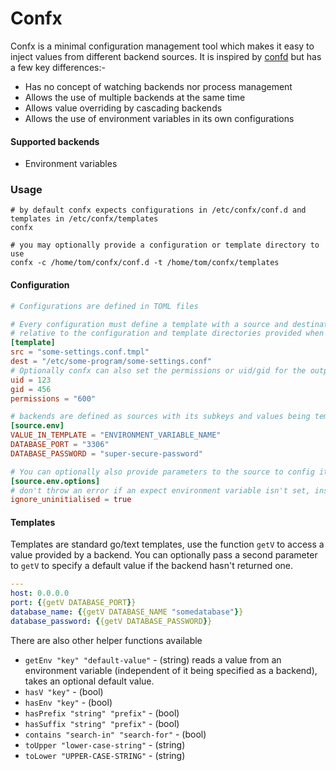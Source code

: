 # Confx

Confx is a minimal configuration management tool which makes it easy to inject values from different backend sources. It is inspired by [confd](https://github.com/kelseyhightower/confd) but has a few key differences:-
 
 * Has no concept of watching backends nor process management
 * Allows the use of multiple backends at the same time
 * Allows value overriding by cascading backends
 * Allows the use of environment variables in its own configurations
 
 #### Supported backends
 * Environment variables
 
 ### Usage
 ```shell
 # by default confx expects configurations in /etc/confx/conf.d and templates in /etc/confx/templates
 confx
 
 # you may optionally provide a configuration or template directory to use
 confx -c /home/tom/confx/conf.d -t /home/tom/confx/templates
```
 
 #### Configuration
 ```toml
 # Configurations are defined in TOML files
 
 # Every configuration must define a template with a source and destination
 # relative to the configuration and template directories provided when launching
 [template]
 src = "some-settings.conf.tmpl"
 dest = "/etc/some-program/some-settings.conf"
 # Optionally confx can also set the permissions or uid/gid for the output file
 uid = 123
 gid = 456
 permissions = "600"
 
 # backends are defined as sources with its subkeys and values being template relative keys and lookup keys for the source
 [source.env]
 VALUE_IN_TEMPLATE = "ENVIRONMENT_VARIABLE_NAME"
 DATABASE_PORT = "3306"
 DATABASE_PASSWORD = "super-secure-password"
 
 # You can optionally also provide parameters to the source to config it
 [source.env.options]
 # don't throw an error if an expect environment variable isn't set, instead we can use default values in the template
 ignore_uninitialised = true
 ```
 
 ####  Templates
 Templates are standard go/text templates, use the function `getV` to access a value provided by a backend. You can optionally pass a second parameter to `getV` to specify a default value if the backend hasn't returned one.
 ```yaml
 ---
host: 0.0.0.0
port: {{getV DATABASE_PORT}}
database_name: {{getV DATABASE_NAME "somedatabase"}}
database_password: {{getV DATABASE_PASSWORD}}
```

There are also other helper functions available
* `getEnv "key" "default-value"` - (string) reads a value from an environment variable (independent of it being specified as a backend), takes an optional default value.
* `hasV "key"` - (bool)
* `hasEnv "key"` - (bool)
* `hasPrefix "string" "prefix"` - (bool)
* `hasSuffix "string" "prefix"` - (bool)
* `contains "search-in" "search-for"` - (bool)
* `toUpper "lower-case-string"` - (string)
* `toLower "UPPER-CASE-STRING"` - (string)